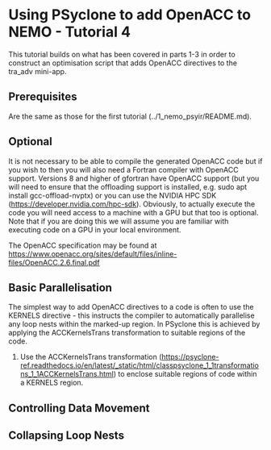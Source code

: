 # Using PSyclone to add OpenACC to NEMO - Tutorial 4 #

This tutorial builds on what has been covered in parts 1-3 in order
to construct an optimisation script that adds OpenACC directives to
the tra_adv mini-app.

## Prerequisites ##

Are the same as those for the first tutorial
(../1_nemo_psyir/README.md).

## Optional ##

It is not necessary to be able to compile
the generated OpenACC code but if you wish to then you will also need
a Fortran compiler with OpenACC support. Versions 8 and higher of
gfortran have OpenACC support (but you will need to ensure that the
offloading support is installed, e.g. sudo apt install
gcc-offload-nvptx) or you can use the NVIDIA HPC SDK
(https://developer.nvidia.com/hpc-sdk).  Obviously, to actually
execute the code you will need access to a machine with a GPU but that
too is optional. Note that if you are doing this we will assume you
are familiar with executing code on a GPU in your local environment.

The OpenACC specification may be found at
https://www.openacc.org/sites/default/files/inline-files/OpenACC.2.6.final.pdf

## Basic Parallelisation ##

The simplest way to add OpenACC directives to a code is often to use
the KERNELS directive - this instructs the compiler to automatically
parallelise any loop nests within the marked-up region. In PSyclone this
is achieved by applying the ACCKernelsTrans transformation to suitable
regions of the code.

1. Use the ACCKernelsTrans transformation
(https://psyclone-ref.readthedocs.io/en/latest/_static/html/classpsyclone_1_1transformations_1_1ACCKernelsTrans.html)
to enclose suitable regions of code within a KERNELS region.

## Controlling Data Movement ##

## Collapsing Loop Nests ##

